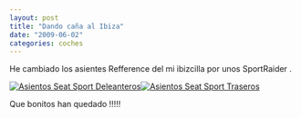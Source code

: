 ```yaml
---
layout: post
title: "Dando caña al Ibiza"
date: "2009-06-02"
categories: coches
---
```


He cambiado los asientes Refference del mi ibizcilla por unos SportRaider .

[![Asientos Seat Sport Deleanteros](images/3569854758_722ca881fe_t.jpg)](https://www.flickr.com/photos/12949201@N08/3569854758/ "Asientos Seat Sport Deleanteros")[![Asientos Seat Sport Traseros ](images/3569854750_5cab3bd101_t.jpg)](https://www.flickr.com/photos/12949201@N08/3569854750/ "Asientos Seat Sport Traseros ")

Que bonitos han quedado !!!!!
